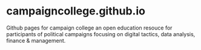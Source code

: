 campaigncollege.github.io
=========================
Github pages for campaign college an open education resouce for participants of political campaigns focusing on digital tactics, data analysis, finance & management.
